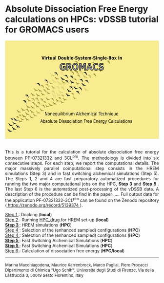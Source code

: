 # Absolute Dissociation  Free Energy calculations on HPCs: vDSSB tutorial for GROMACS users  
<center> <img src="FSDAMgromacs.png" alt="vDSSB in GROMACS" width="600" height="323"></center> <br>
<p style="text-align:justify"> This is a tutorial for the calculation of absolute dissociation free energy between PF-07321332 and 3CL<sup>pro</sup>.
The methodology is divided into six consecutive steps. For each step, we report the computational details. The major massively parallel computational step consists in the HREM simulations (Step 3) and in fast switching alchemical simulations (Step 5). The Steps 1, 2 and 4 are fast preparatory automatized procedures for running the two major computational jobs on the HPC, <b> Step 3 </b> and <b> Step 5 </b>.  The last Step 6 is the automatized post-processing of the vDSSB data. A description of the procedure can be find in the paper .....  Full output data for the application PF-07321332-3CL<sup>pro</sup> can be found on the Zenodo repository (<a href="https://zenodo.org/record/5139374"> https://zenodo.org/record/5139374 </a>).</p> 
<a href="step1.html"> Step 1 </a>: Docking (<b>local</b>) <br>
<a href="step2.html"> Step 2 </a>: Running <a href="https://github.com/MauriceKarrenbrock/HPC_Drug"> HPC_drug <a/> for HREM set-up (<b>local</b>) <br>
<b> <a href="step3.html"> Step 3 </a></b>: HREM simulations (<b>HPC</b>)  <br>
<a href="step4.html"> Step 4 </a>: Selection of the (enhanced sampled) configurations (<b>HPC</b>) <br>
<a href="step4marina.html"> Step 4 </a>: Selection of the (enhanced sampled) configurations (<b>HPC</b>) <br>
<b> <a href="step5marina.html"> Step 5 </a></b>:  Fast Switching Alchemical Simulations (<b>HPC</b>)<br>
<b> <a href="step5.html"> Step 5 </a></b>:  Fast Switching Alchemical Simulations (<b>HPC</b>)<br>
<a href="step6.html"> Step 6 </a>:   Calculation of dissociation free energy (<b>HPC/local</b>)<br>
  
<hr>
<font size="2"> Marina Macchiagodena, Maurice Karrenbrock, Marco Pagliai, Piero Procacci <br>
 Dipartimento di Chimica "Ugo Schiff", Università degli Studi di Firenze, Via della Lastruccia 3, 50019 Sesto Fiorentino, Italy</font>
  
